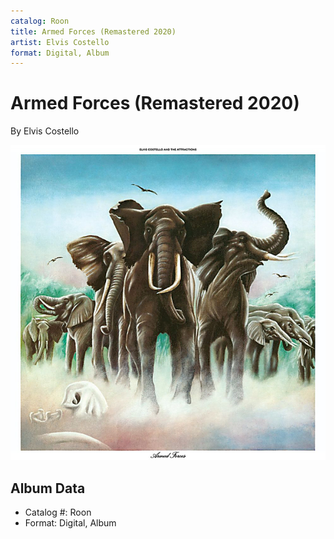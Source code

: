 ```yaml
---
catalog: Roon
title: Armed Forces (Remastered 2020)
artist: Elvis Costello
format: Digital, Album
---
```


# Armed Forces (Remastered 2020)

By Elvis Costello

![](../../assets/albumcovers/Elvis_Costello-Armed_Forces_Remastered_2020.png)

## Album Data

- Catalog #: Roon
- Format: Digital, Album

